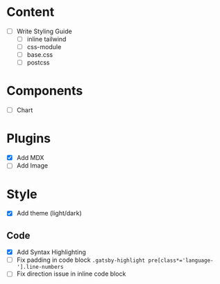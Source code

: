 # Content

-   [ ] Write Styling Guide
    -   [ ] inline tailwind
    -   [ ] css-module
    -   [ ] base.css
    -   [ ] postcss

# Components

-   [ ] Chart

# Plugins

-   [x] Add MDX
-   [ ] Add Image

# Style

-   [x] Add theme (light/dark)

## Code

-   [x] Add Syntax Highlighting
-   [ ] Fix padding in code block `.gatsby-highlight pre[class*='language-'].line-numbers`
-   [ ] Fix direction issue in inline code block
